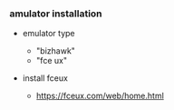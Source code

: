 
### amulator installation

* emulator type
  * "bizhawk"
  * "fce ux"

* install fceux
  * https://fceux.com/web/home.html
